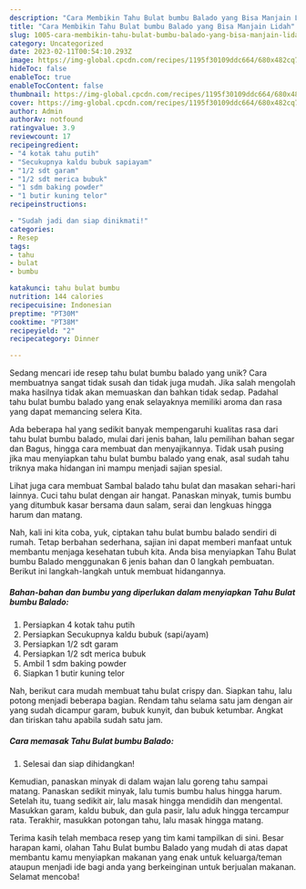 ```yaml
---
description: "Cara Membikin Tahu Bulat bumbu Balado yang Bisa Manjain Lidah"
title: "Cara Membikin Tahu Bulat bumbu Balado yang Bisa Manjain Lidah"
slug: 1005-cara-membikin-tahu-bulat-bumbu-balado-yang-bisa-manjain-lidah
category: Uncategorized
date: 2023-02-11T00:54:10.293Z
image: https://img-global.cpcdn.com/recipes/1195f30109ddc664/680x482cq70/tahu-bulat-bumbu-balado-foto-resep-utama.jpg
hideToc: false
enableToc: true
enableTocContent: false
thumbnail: https://img-global.cpcdn.com/recipes/1195f30109ddc664/680x482cq70/tahu-bulat-bumbu-balado-foto-resep-utama.jpg
cover: https://img-global.cpcdn.com/recipes/1195f30109ddc664/680x482cq70/tahu-bulat-bumbu-balado-foto-resep-utama.jpg
author: Admin
authorAv: notfound
ratingvalue: 3.9
reviewcount: 17
recipeingredient:
- "4 kotak tahu putih"
- "Secukupnya kaldu bubuk sapiayam"
- "1/2 sdt garam"
- "1/2 sdt merica bubuk"
- "1 sdm baking powder"
- "1 butir kuning telor"
recipeinstructions:

- "Sudah jadi dan siap dinikmati!"
categories:
- Resep
tags:
- tahu
- bulat
- bumbu

katakunci: tahu bulat bumbu 
nutrition: 144 calories
recipecuisine: Indonesian
preptime: "PT30M"
cooktime: "PT38M"
recipeyield: "2"
recipecategory: Dinner

---
```





Sedang mencari ide resep tahu bulat bumbu balado yang unik? Cara membuatnya sangat tidak susah dan tidak juga mudah. Jika salah mengolah maka hasilnya tidak akan memuaskan dan bahkan tidak sedap. Padahal tahu bulat bumbu balado yang enak selayaknya memiliki aroma dan rasa yang dapat memancing selera Kita.





Ada beberapa hal yang sedikit banyak mempengaruhi kualitas rasa dari tahu bulat bumbu balado, mulai dari jenis bahan, lalu pemilihan bahan segar dan Bagus, hingga cara membuat dan menyajikannya. Tidak usah pusing jika mau menyiapkan tahu bulat bumbu balado yang enak,      asal sudah tahu triknya maka hidangan ini mampu menjadi sajian spesial.














Lihat juga cara membuat Sambal balado tahu bulat dan masakan sehari-hari lainnya. Cuci tahu bulat dengan air hangat. Panaskan minyak, tumis bumbu yang ditumbuk kasar bersama daun salam, serai dan lengkuas hingga harum dan matang.






Nah, kali ini kita coba, yuk, ciptakan tahu bulat bumbu balado sendiri di rumah. Tetap berbahan sederhana, sajian ini dapat memberi manfaat untuk membantu menjaga kesehatan tubuh kita. Anda bisa menyiapkan Tahu Bulat bumbu Balado menggunakan 6 jenis bahan dan 0 langkah pembuatan. Berikut ini langkah-langkah untuk membuat hidangannya.

<!--inarticleads1-->

##### Bahan-bahan dan bumbu yang diperlukan dalam menyiapkan Tahu Bulat bumbu Balado:

1. Persiapkan 4 kotak tahu putih
1. Persiapkan Secukupnya kaldu bubuk (sapi/ayam)
1. Persiapkan 1/2 sdt garam
1. Persiapkan 1/2 sdt merica bubuk
1. Ambil 1 sdm baking powder
1. Siapkan 1 butir kuning telor


Nah, berikut cara mudah membuat tahu bulat crispy dan. Siapkan tahu, lalu potong menjadi beberapa bagian. Rendam tahu selama satu jam dengan air yang sudah dicampur garam, bubuk kunyit, dan bubuk ketumbar. Angkat dan tiriskan tahu apabila sudah satu jam. 

<!--inarticleads2-->

##### Cara memasak Tahu Bulat bumbu Balado:


1. Selesai dan siap dihidangkan!

Kemudian, panaskan minyak di dalam wajan lalu goreng tahu sampai matang. Panaskan sedikit minyak, lalu tumis bumbu halus hingga harum. Setelah itu, tuang sedikit air, lalu masak hingga mendidih dan mengental. Masukkan garam, kaldu bubuk, dan gula pasir, lalu aduk hingga tercampur rata. Terakhir, masukkan potongan tahu, lalu masak hingga matang. 

Terima kasih telah membaca resep yang tim kami tampilkan di sini. Besar harapan kami, olahan Tahu Bulat bumbu Balado yang mudah di atas dapat membantu kamu menyiapkan makanan yang enak untuk keluarga/teman ataupun menjadi ide bagi anda yang berkeinginan untuk berjualan makanan. Selamat mencoba!
